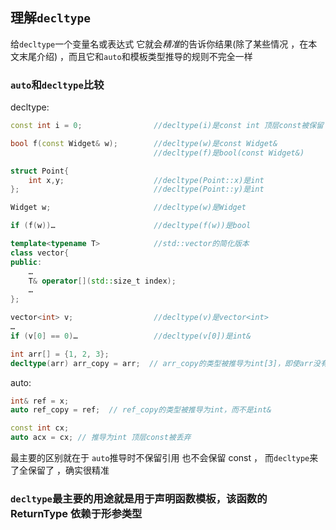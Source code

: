 ## 理解`decltype`

给`decltype`一个变量名或表达式 它就会*精准*的告诉你结果(除了某些情况 ，在本文末尾介绍) ，而且它和`auto`和模板类型推导的规则不完全一样

### `auto`和`decltype`比较

decltype:

```cpp
const int i = 0;                //decltype(i)是const int 顶层const被保留

bool f(const Widget& w);        //decltype(w)是const Widget&
                                //decltype(f)是bool(const Widget&)

struct Point{
    int x,y;                    //decltype(Point::x)是int
};                              //decltype(Point::y)是int

Widget w;                       //decltype(w)是Widget

if (f(w))…                      //decltype(f(w))是bool

template<typename T>            //std::vector的简化版本
class vector{
public:
    …
    T& operator[](std::size_t index);
    …
};

vector<int> v;                  //decltype(v)是vector<int>
…
if (v[0] == 0)…                 //decltype(v[0])是int&

int arr[] = {1, 2, 3};
decltype(arr) arr_copy = arr;  // arr_copy的类型被推导为int[3]，即使arr没有被赋予一个变量
```

auto:

```cpp
int& ref = x;
auto ref_copy = ref;  // ref_copy的类型被推导为int，而不是int&

const int cx;
auto acx = cx; // 推导为int 顶层const被丢弃
```

最主要的区别就在于
`auto`推导时不保留引用 也不会保留 const ，
而`decltype`来了全保留了 ，确实很精准

### `decltype`最主要的用途就是用于声明函数模板，该函数的 ReturnType 依赖于形参类型
